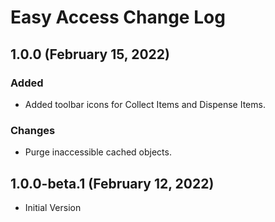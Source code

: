 # Easy Access Change Log

## 1.0.0 (February 15, 2022)

### Added

* Added toolbar icons for Collect Items and Dispense Items.

### Changes

* Purge inaccessible cached objects.

## 1.0.0-beta.1 (February 12, 2022)

* Initial Version